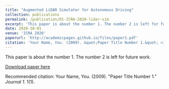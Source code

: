 ```yaml
---
title: "Augmented LiDAR Simulator for Autonomous Driving"
collection: publications
permalink: /publication/01-ICRA-2020-lidar-sim
excerpt: 'This paper is about the number 1. The number 2 is left for future work.'
date: 2020-10-01
venue: 'ICRA 2020'
paperurl: 'http://academicpages.github.io/files/paper1.pdf'
citation: 'Your Name, You. (2009). &quot;Paper Title Number 1.&quot; <i>Journal 1</i>. 1(1).'
---
```

This paper is about the number 1. The number 2 is left for future work.

[Download paper here](http://academicpages.github.io/files/paper1.pdf)

Recommended citation: Your Name, You. (2009). "Paper Title Number 1." <i>Journal 1</i>. 1(1).
